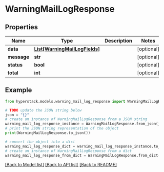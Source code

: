 # WarningMailLogResponse


## Properties

Name | Type | Description | Notes
------------ | ------------- | ------------- | -------------
**data** | [**List[WarningMailLogFields]**](WarningMailLogFields.md) |  | [optional] 
**message** | **str** |  | [optional] 
**status** | **bool** |  | [optional] 
**total** | **int** |  | [optional] 

## Example

```python
from hyperstack.models.warning_mail_log_response import WarningMailLogResponse

# TODO update the JSON string below
json = "{}"
# create an instance of WarningMailLogResponse from a JSON string
warning_mail_log_response_instance = WarningMailLogResponse.from_json(json)
# print the JSON string representation of the object
print(WarningMailLogResponse.to_json())

# convert the object into a dict
warning_mail_log_response_dict = warning_mail_log_response_instance.to_dict()
# create an instance of WarningMailLogResponse from a dict
warning_mail_log_response_from_dict = WarningMailLogResponse.from_dict(warning_mail_log_response_dict)
```
[[Back to Model list]](../README.md#documentation-for-models) [[Back to API list]](../README.md#documentation-for-api-endpoints) [[Back to README]](../README.md)



